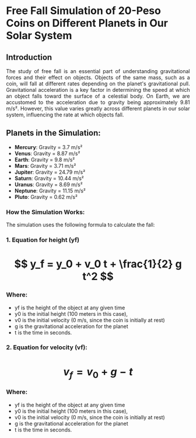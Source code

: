 # **Free Fall Simulation of 20-Peso Coins on Different Planets in Our Solar System**

## Introduction
<div style="text-align: justify;">
 The study of free fall is an essential part of understanding gravitational forces and their effect on objects. Objects of the same mass, such as a coin, will fall at different rates depending on the planet's gravitational pull. Gravitational acceleration is a key factor in determining the speed at which an object falls toward the surface of a celestial body. On Earth, we are accustomed to the acceleration due to gravity being approximately 9.81 m/s². However, this value varies greatly across different planets in our solar system, influencing the rate at which objects fall.
 </div>

## Planets in the Simulation:
- **Mercury**: Gravity = 3.7 m/s²
- **Venus**: Gravity = 8.87 m/s²
- **Earth**: Gravity = 9.8 m/s²
- **Mars**: Gravity = 3.71 m/s²
- **Jupiter**: Gravity = 24.79 m/s²
- **Saturn**: Gravity = 10.44 m/s²
- **Uranus**: Gravity = 8.69 m/s²
- **Neptune**: Gravity = 11.15 m/s²
- **Pluto**: Gravity = 0.62 m/s²


### How the Simulation Works:
The simulation uses the following formula to calculate the fall:

### 1. Equation for height (yf)
# $$ y_f = y_0 + v_0 t + \frac{1}{2} g t^2 $$

### Where: 
+ yf is the height of the object at any given time
+ y0 is the initial height (100 meters in this case),
+ v0 is the initial velocity (0 m/s, since the coin is initially at rest)
+ g is the gravitational acceleration for the planet
+ t is the time in seconds.


### 2. Equation for velocity (vf):
# $$ v_f =  v_0 +  g  - t$$

### Where:
+ yf is the height of the object at any given time
+ y0 is the initial height (100 meters in this case),
+ v0 is the initial velocity (0 m/s, since the coin is initially at rest)
+ g is the gravitational acceleration for the planet
+ t is the time in seconds.


